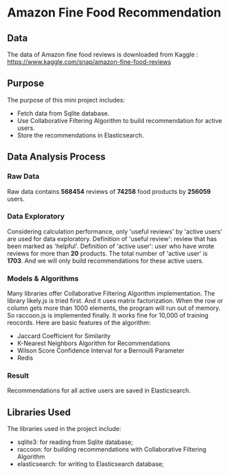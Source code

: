 
# Amazon Fine Food Recommendation

## Data
The data of Amazon fine food reviews is downloaded from Kaggle : https://www.kaggle.com/snap/amazon-fine-food-reviews

## Purpose
The purpose of this mini project includes:
* Fetch data from Sqlite database.
* Use Collaborative Filtering Algorithm to build recommendation for active users.
* Store the recommendations in Elasticsearch.

## Data Analysis Process
### Raw Data
Raw data contains **568454** reviews of **74258** food products by **256059** users.

### Data Exploratory
Considering calculation performance, only 'useful reviews' by 'active users' are used for data exploratory.
Definition of 'useful review': review that has been marked as 'helpful'.
Definition of 'active user': user who have wrote reviews for more than **20** products. The total number of 'active user' is **1703**.
And we will only build recommendations for these active users.

### Models & Algorithms
Many libraries offer Collaborative Filtering Algorithm implementation. The library likely.js is tried first. And it uses matrix factorization. When the row or column gets more than 1000 elements, the program will run out of memory. So raccoon.js is implemented finally. It works fine for 10,000 of training reocords. Here are basic features of the algorithm:
  * Jaccard Coefficient for Similarity
  * K-Nearest Neighbors Algorithm for Recommendations
  * Wilson Score Confidence Interval for a Bernoulli Parameter
  * Redis  

### Result
Recommendations for all active users are saved in Elasticsearch.

## Libraries Used
The libraries used in the project include:
* sqlite3: for reading from Sqlite database;
* raccoon: for building recommendations with Collaborative Filtering Algorithm
* elasticsearch: for writing to Elasticsearch database;
